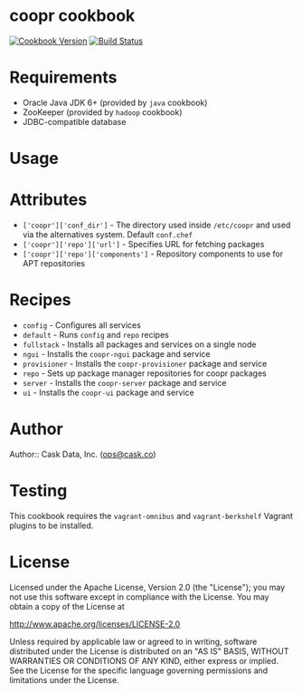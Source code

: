 # coopr cookbook

[![Cookbook Version](http://img.shields.io/cookbook/v/coopr.svg)](https://supermarket.getchef.com/cookbooks/coopr)
[![Build Status](http://img.shields.io/travis/caskdata/coopr_cookbook.svg)](http://travis-ci.org/caskdata/coopr_cookbook)

# Requirements

* Oracle Java JDK 6+ (provided by `java` cookbook)
* ZooKeeper (provided by `hadoop` cookbook)
* JDBC-compatible database

# Usage

# Attributes

* `['coopr']['conf_dir']` - The directory used inside `/etc/coopr` and used via the alternatives system. Default `conf.chef`
* `['coopr']['repo']['url']` - Specifies URL for fetching packages
* `['coopr']['repo']['components']` - Repository components to use for APT repositories

# Recipes

* `config` - Configures all services
* `default` - Runs `config` and `repo` recipes
* `fullstack` - Installs all packages and services on a single node
* `ngui` - Installs the `coopr-ngui` package and service
* `provisioner` - Installs the `coopr-provisioner` package and service
* `repo` - Sets up package manager repositories for coopr packages
* `server` - Installs the `coopr-server` package and service
* `ui` - Installs the `coopr-ui` package and service

# Author

Author:: Cask Data, Inc. (<ops@cask.co>)

# Testing

This cookbook requires the `vagrant-omnibus` and `vagrant-berkshelf` Vagrant plugins to be installed.

# License

Licensed under the Apache License, Version 2.0 (the "License"); you may not use this software except in compliance with the License. You may obtain a copy of the License at

http://www.apache.org/licenses/LICENSE-2.0

Unless required by applicable law or agreed to in writing, software distributed under the License is distributed on an "AS IS" BASIS, WITHOUT WARRANTIES OR CONDITIONS OF ANY KIND, either express or implied. See the License for the specific language governing permissions and limitations under the License.
